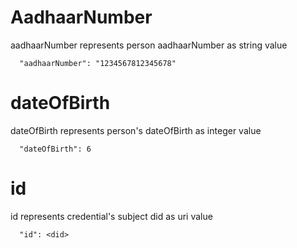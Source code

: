 [comment]: <> ([age is ]&# 40;# age&# 41;)
# AadhaarNumber

aadhaarNumber represents person aadhaarNumber as string value

```
  "aadhaarNumber": "1234567812345678"
```

# dateOfBirth

dateOfBirth represents person's dateOfBirth as integer value

```
  "dateOfBirth": 6
```

# id

id represents credential's subject did as uri value

```
  "id": <did>
```